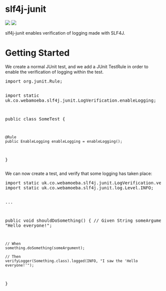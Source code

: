 # slf4j-junit

<img src="https://travis-ci.org/jameskennard/slf4j-junit.svg?branch=develop" />
<img src="http://img.shields.io/badge/license-MIT-green.svg" />

slf4j-junit enables verification of logging made with SLF4J.

<h1>Getting Started</h1>
<p>We create a normal JUnit test, and we add a JUnit TestRule in order to enable the verification of logging within the test.</p>
<pre>
import org.junit.Rule;

import static uk.co.webamoeba.slf4j.junit.LogVerification.enableLogging;

public class SomeTest {

 	@Rule
 	public EnableLogging enableLogging = enableLogging();
 
}
</pre>
<p>We can now create a test, and verify that some logging has taken place:</p>
<pre>
import static uk.co.webamoeba.slf4j.junit.LogVerification.verifyLogger;
import static uk.co.webamoeba.slf4j.junit.log.Level.INFO;

...

public void shouldDoSomething() {
	// Given
	String someArgument = "Hello everyone!";

	// When
	something.doSomething(someArgument);

	// Then
	verifyLogger(Something.class).logged(INFO, "I saw the 'Hello everyone!'");
}
</pre>
